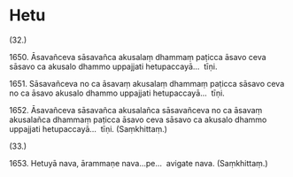 

# Hetu





(32.)

1650\. Āsavañceva sāsavañca akusalaṃ dhammaṃ paṭicca āsavo ceva sāsavo ca akusalo dhammo uppajjati hetupaccayā…  tīṇi.

1651\. Sāsavañceva no ca āsavaṃ akusalaṃ dhammaṃ paṭicca sāsavo ceva no ca āsavo akusalo dhammo uppajjati hetupaccayā…  tīṇi.

1652\. Āsavañceva sāsavañca akusalañca sāsavañceva no ca āsavaṃ akusalañca dhammaṃ paṭicca āsavo ceva sāsavo ca akusalo dhammo uppajjati hetupaccayā…  tīṇi. (Saṃkhittaṃ.)

(33.)

1653\. Hetuyā nava, ārammaṇe nava…pe…  avigate nava. (Saṃkhittaṃ.)



